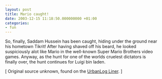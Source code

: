 ```yaml
---
layout: post
title: Mario caught!
date: 2003-12-15 11:18:50.000000000 +01:00
categories:
- fun
---
```

So, finally, Saddam Hussein has been caught, hiding under the ground near his hometown Tikrit! After having shaved off his beard, he looked suspiciously alot like Mario in the well-known Super Mario Brothers video games. Anyway, as the hunt for one of the worlds cruelest dictators is finally over, the hunt continues for Luigi bin laden.

[ Original source unknown, found on the <a title="UrbanLog Liner" href="http://mabento.project-psy.com/ulog/">UrbanLog Liner</a>. ]
